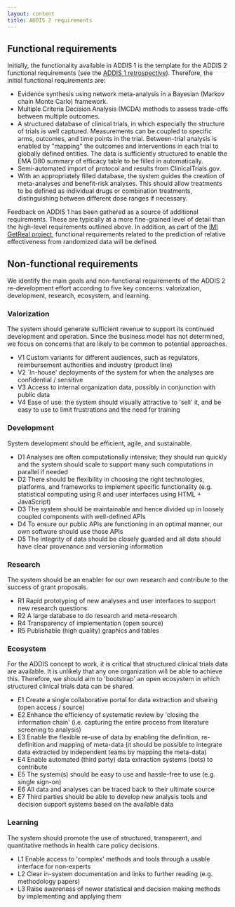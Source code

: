 ```yaml
---
layout: content
title: ADDIS 2 requirements
---
```


Functional requirements
-----------------------

Initially, the functionality available in ADDIS 1 is the template for the ADDIS 2 functional requirements (see the [ADDIS 1 retrospective](/software/addis1/retrospective)).
Therefore, the initial functional requirements are:

 * Evidence synthesis using network meta-analysis in a Bayesian (Markov chain Monte Carlo) framework.
 * Multiple Criteria Decision Analysis (MCDA) methods to assess trade-offs between multiple outcomes.
 * A structured database of clinical trials, in which especially the structure of trials is well captured. Measurements can be coupled to specific arms, outcomes, and time points in the trial.
   Between-trial analysis is enabled by "mapping" the outcomes and interventions in each trial to globally defined entities.
   The data is sufficiently structured to enable the EMA D80 summary of efficacy table to be filled in automatically.
 * Semi-automated import of protocol and results from ClinicalTrials.gov.
 * With an appropriately filled database, the system guides the creation of meta-analyses and benefit-risk analyses. This should allow treatments to be defined as individual drugs or combination treatments, distinguishing between different dose ranges if necessary.

Feedback on ADDIS 1 has been gathered as a source of additional requirements.
These are typically at a more fine-grained level of detail than the high-level requirements outlined above.
In addition, as part of the [IMI GetReal project](/about/projects), functional requirements related to the prediction of relative effectiveness from randomized data will be defined.

Non-functional requirements
---------------------------

We identify the main goals and non-functional requirements of the ADDIS 2 re-development effort according to five key concerns: valorization, development, research, ecosystem, and learning.

### Valorization
The system should generate sufficient revenue to support its continued development and operation.
Since the business model has not determined, we focus on concerns that are likely to be common to potential approaches.

  - V1 Custom variants for different audiences, such as regulators, reimbursement authorities and industry (product line)
  - V2 `In-house' deployments of the system for when the analyses are confidential / sensitive
  - V3 Access to internal organization data, possibly in conjunction with public data
  - V4 Ease of use: the system should visually attractive to 'sell' it, and be easy to use to limit frustrations and the need for training

### Development

System development should be efficient, agile, and sustainable.

  - D1 Analyses are often computationally intensive; they should run quickly and the system should scale to support many such computations in parallel if needed 
  - D2 There should be flexibility in choosing the right technologies, platforms, and frameworks to implement specific functionality (e.g. statistical computing using R and user interfaces using HTML + JavaScript)
  - D3 The system should be maintainable and hence divided up in loosely coupled components with well-defined APIs
  - D4 To ensure our public APIs are functioning in an optimal manner, our own software should use those APIs 
  - D5 The integrity of data should be closely guarded and all data should have clear provenance and versioning information

### Research

The system should be an enabler for our own research and contribute to the success of grant proposals.

  - R1 Rapid prototyping of new analyses and user interfaces to support new research questions
  - R2 A large database to do research and meta-research
  - R4 Transparency of implementation (open source)
  - R5 Publishable (high quality) graphics and tables 

### Ecosystem

For the ADDIS concept to work, it is critical that structured clinical trials data are available. It is unlikely that any one organization will be able to achieve this. Therefore, we should aim to 'bootstrap' an open ecosystem in which structured clinical trials data can be shared.

  - E1 Create a single collaborative portal for data extraction and sharing (open access / source)
  - E2 Enhance the efficiency of systematic review by 'closing the information chain' (i.e. capturing the entire process from literature screening to analysis)
  - E3 Enable the flexible re-use of data by enabling the definition, re-definition and mapping of meta-data (it should be possible to integrate data extracted by independent teams by mapping the meta-data)
  - E4 Enable automated (third party) data extraction systems (bots) to contribute
  - E5 The system(s) should be easy to use and hassle-free to use (e.g. single sign-on)
  - E6 All data and analyses can be traced back to their ultimate source
  - E7 Third parties should be able to develop new analysis tools and decision support systems based on the available data

### Learning

The system should promote the use of structured, transparent, and quantitative methods in health care policy decisions.

  - L1 Enable access to 'complex' methods and tools through a usable interface for non-experts
  - L2 Clear in-system documentation and links to further reading (e.g. methodology papers)
  - L3 Raise awareness of newer statistical and decision making methods by implementing and applying them
